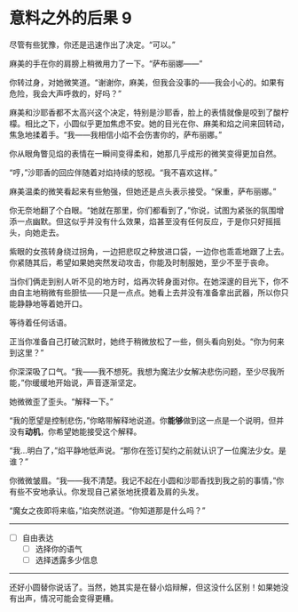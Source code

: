 # 意料之外的后果 9

尽管有些犹豫，你还是迅速作出了决定。“可以。”

麻美的手在你的肩膀上稍微用力了一下。“萨布丽娜——”

你转过身，对她微笑道。“谢谢你，麻美，但我会没事的——我会小心的。如果有危险，我会大声呼救的，好吗？”

麻美和沙耶香都不太高兴这个决定，特别是沙耶香，脸上的表情就像是咬到了酸柠檬。相比之下，小圆似乎更加焦虑不安。她的目光在你、麻美和焰之间来回转动，焦急地揉着手。“我——我相信小焰不会伤害你的，萨布丽娜。”

你从眼角瞥见焰的表情在一瞬间变得柔和，她那几乎成形的微笑变得更加自然。

“哼，”沙耶香的回应伴随着对焰持续的怒视。“我不喜欢这样。”

麻美温柔的微笑看起来有些勉强，但她还是点头表示接受。“保重，萨布丽娜。”

你无奈地翻了个白眼。“她就在那里，你们都看到了，”你说，试图为紧张的氛围增添一点幽默。但这似乎并没有什么效果，焰甚至没有任何反应，于是你只好摇摇头，向她走去。

紫眼的女孩转身绕过拐角，一边把悲叹之种放进口袋，一边你也乖乖地跟了上去。你紧随其后，希望如果她突然发动攻击，你能及时制服她，至少不至于丧命。

当你们俩走到别人听不见的地方时，焰再次转身面对你。在她深邃的目光下，你不由自主地稍微有些胆怯——只是一点点。她看上去并没有准备拿出武器，所以你只能静静地等着她开口。

等待着任何话语。

正当你准备自己打破沉默时，她终于稍微放松了一些，侧头看向别处。“你为何来到这里？”

你深深吸了口气。“我——我不想死。我想为魔法少女解决悲伤问题，至少尽我所能，”你缓缓地开始说，声音逐渐坚定。

她微微歪了歪头。“解释一下。”

“我的愿望是控制悲伤，”你略带解释地说道。你**能够**做到这一点是一个说明，但并没有**动机**，你希望她能接受这个解释。

“我...明白了，”焰平静地低声说。“那你在签订契约之前就认识了一位魔法少女。是谁？”

你微微皱眉。“我——我不清楚。我记不起在小圆和沙耶香找到我之前的事情，”你有些不安地承认。你发现自己紧张地抚摸着及肩的头发。

“魔女之夜即将来临，”焰突然说道。“你知道那是什么吗？”

---

- [ ] 自由表达
  - [ ] 选择你的语气
  - [ ] 选择透露多少信息

---

还好小圆替你说话了。当然，她其实是在替小焰辩解，但这没什么区别！如果她没有出声，情况可能会变得更糟。
